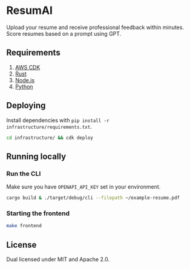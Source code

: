 # ResumAI

Upload your resume and receive professional feedback within minutes. Score resumes based on a prompt using GPT.

## Requirements

1. [AWS CDK](https://docs.aws.amazon.com/cdk/latest/guide/getting_started.html)
2. [Rust](https://www.rust-lang.org/tools/install)
3. [Node.js](https://nodejs.org/en/download/)
4. [Python](https://www.python.org/downloads/)

## Deploying

Install dependencies with `pip install -r infrastructure/requirements.txt`.

```bash
cd infrastructure/ && cdk deploy
```

## Running locally

### Run the CLI

Make sure you have `OPENAPI_API_KEY` set in your environment.

```bash
cargo build & ./target/debug/cli --filepath ~/example-resume.pdf
```

### Starting the frontend

```bash
make frontend
```

## License

Dual licensed under MIT and Apache 2.0.
